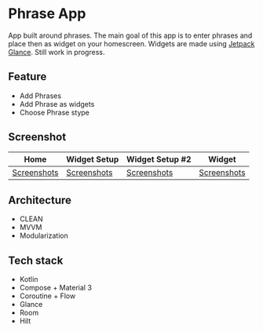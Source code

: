 # Phrase App

App built around phrases. The main goal of this app is to enter phrases and place then as widget on your homescreen. Widgets are made using [Jetpack Glance](https://developer.android.com/develop/ui/compose/glance). Still work in progress.

## Feature
- Add Phrases
- Add Phrase as widgets
- Choose Phrase stype

## Screenshot
| Home | Widget Setup | Widget Setup #2 | Widget |
|------|------|------|------|
| [Screenshots](doc/image/s1.jpg "Screenshots") | [Screenshots](doc/image/s2.jpg "Screenshots") | [Screenshots](doc/image/s3.jpg "Screenshots") | [Screenshots](doc/image/s4.jpg "Screenshots") |

## Architecture
- CLEAN
- MVVM
- Modularization

## Tech stack
- Kotlin
- Compose + Material 3
- Coroutine + Flow
- Glance
- Room
- Hilt